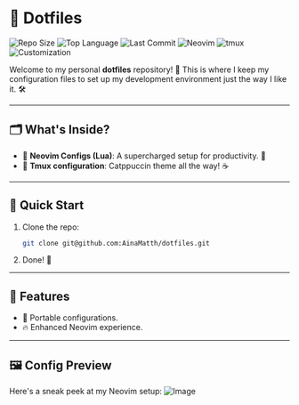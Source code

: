 # 🌟 Dotfiles

![Repo Size](https://img.shields.io/github/repo-size/AinaMatth/dotfiles?color=blue&style=for-the-badge)
![Top Language](https://img.shields.io/github/languages/top/AinaMatth/dotfiles?color=brightgreen&style=for-the-badge)
![Last Commit](https://img.shields.io/github/last-commit/AinaMatth/dotfiles?color=orange&style=for-the-badge)
![Neovim](https://img.shields.io/badge/Neovim-%F0%9F%92%9A-green?style=for-the-badge)
![tmux](https://img.shields.io/badge/tmux-%23231F20.svg?style=for-the-badge&logo=tmux&logoColor=white)
![Customization](https://img.shields.io/badge/Customization-Level%20Over%209000%21-red?style=for-the-badge)

Welcome to my personal **dotfiles** repository! 🎉 This is where I keep my configuration files to set up my development environment just the way I like it. 🛠️

---

## 🗂️ What's Inside?

- 🔮 **Neovim Configs (Lua)**: A supercharged setup for productivity. 🚀
- 🏢 **Tmux configuration**: Catppuccin theme all the way! ☕
---

## 🚀 Quick Start

1. Clone the repo:
   ```bash
   git clone git@github.com:AinaMatth/dotfiles.git
   ```
2. Done! 🎉

---

## 🌈 Features

- 💼 Portable configurations.
- 🔥 Enhanced Neovim experience.

---

## 🖼️ Config Preview

Here's a sneak peek at my Neovim setup:
![Image](https://github.com/user-attachments/assets/ffd78b95-ea23-44e3-9a27-d083dc45c3f6)
